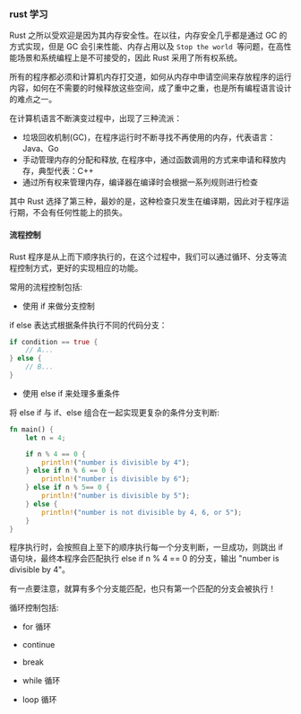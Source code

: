 ### rust 学习

Rust 之所以受欢迎是因为其内存安全性。在以往，内存安全几乎都是通过 GC 的方式实现，但是 GC 会引来性能、内存占用以及 `Stop the world `等问题，在高性能场景和系统编程上是不可接受的，因此 Rust 采用了所有权系统。

所有的程序都必须和计算机内存打交道，如何从内存中申请空间来存放程序的运行内容，如何在不需要的时候释放这些空间，成了重中之重，也是所有编程语言设计的难点之一。

在计算机语言不断演变过程中，出现了三种流派：

* 垃圾回收机制(GC)，在程序运行时不断寻找不再使用的内存，代表语言：Java、Go
* 手动管理内存的分配和释放, 在程序中，通过函数调用的方式来申请和释放内存，典型代表：C++
* 通过所有权来管理内存，编译器在编译时会根据一系列规则进行检查

其中 Rust 选择了第三种，最妙的是，这种检查只发生在编译期，因此对于程序运行期，不会有任何性能上的损失。

#### 流程控制

Rust 程序是从上而下顺序执行的，在这个过程中，我们可以通过循环、分支等流程控制方式，更好的实现相应的功能。

常用的流程控制包括:

* 使用 if 来做分支控制

if else 表达式根据条件执行不同的代码分支：
```rust
if condition == true {
    // A...
} else {
    // B...
}
```

* 使用 else if 来处理多重条件

将 else if 与 if、else 组合在一起实现更复杂的条件分支判断:
```rust
fn main() {
    let n = 4;

    if n % 4 == 0 {
        println!("number is divisible by 4");
    } else if n % 6 == 0 {
        println!("number is divisible by 6");
    } else if n % 5== 0 {
        println!("number is divisible by 5");
    } else {
        println!("number is not divisible by 4, 6, or 5");
    }
}    
```

程序执行时，会按照自上至下的顺序执行每一个分支判断，一旦成功，则跳出 if 语句块，最终本程序会匹配执行 else if n % 4 == 0 的分支，输出 "number is divisible by 4"。

有一点要注意，就算有多个分支能匹配，也只有第一个匹配的分支会被执行！

循环控制包括:

* for 循环

* continue

* break

* while 循环

* loop 循环